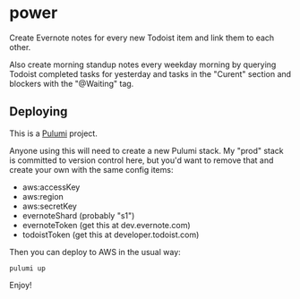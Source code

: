 # power

Create Evernote notes for every new Todoist item and link them to each other.

Also create morning standup notes every weekday morning by querying Todoist
completed tasks for yesterday and tasks in the "Curent" section and blockers
with the "@Waiting" tag.

## Deploying

This is a [Pulumi](https://www.pulumi.com) project.

Anyone using this will need to create a new Pulumi stack.  My "prod" stack is
committed to version control here, but you'd want to remove that and create
your own with the same config items:

  * aws:accessKey
  * aws:region
  * aws:secretKey
  * evernoteShard (probably "s1")
  * evernoteToken (get this at dev.evernote.com)
  * todoistToken (get this at developer.todoist.com)

Then you can deploy to AWS in the usual way:

    pulumi up

Enjoy!

